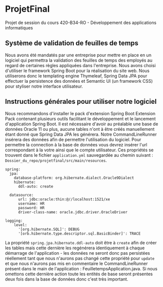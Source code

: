 # ProjetFinal
Projet de session du cours 420-B34-RO - Développement des applications informatiques

## Système de validation de feuilles de temps
Nous avons été mandatés par une entreprise pour mettre en place en un logiciel qui permettra la validation des feuilles
de temps des employés au regard de certaines règles appliquées dans l'entreprise. Nous avons choisi d'utiliser le framework
Spring Boot pour la réalisation du site web. Nous utiliserons donc le templating engine Thymeleaf, Spring Data JPA pour effectuer la
persistence des données et Semantic UI (un framework CSS) pour styliser notre interface utilisateur.


## Instructions générales pour utiliser notre logiciel
Nous recommandons d'installer le pack d'extension Spring Boot Extension Pack contenant plusieurs outils facilitant le développement
et le lancement d'application Spring Boot. Il est nécessaire d'avoir au préalable une base de données Oracle 11 ou plus, aucune
tables n'ont à être créés manuellement étant donné que Spring Data JPA les générera. Notre CommandLineRunner insérera des données
afin de permettre l'utilisation du logiciel. Pour permettre la connection à la base de données vous devrez insérer l'url correspondant
à la votre ainsi que le compte utilisateur. Ces propriétés se trouvent dans le fichier `application.yml` sauvegardée au chemin suivant : 
`Dossier_du_repo/projetfinal/src/main/resources`.
```
spring:
  jpa:
    database-platform: org.hibernate.dialect.Oracle9Dialect
    hibernate:
      ddl-auto: create

  datasource:
      url: jdbc:oracle:thin:@//localhost:1521/xe
      username: HR 
      password: HR 
      driver-class-name: oracle.jdbc.driver.OracleDriver

logging:
    level:
      '[org.hibernate.SQL]': DEBUG
      '[orb.hibernate.type.descriptor.sql.BasicBinder]': TRACE
```

La propriété `spring.jpa.hibernate.ddl-auto` doit être à `create` afin de créer les tables mais cette dernière les regénérera
identiquement à chaque démarrage de l'application - les données ne seront donc pas persistées réellement tant que nous n'aurons
pas changé cette propriété pour `update` et que nous n'aurons pas mis en commentaire le CommandLineRunner présent dans le main
de l'application : FeuilletempsApplication.java. Si nous omettons cette dernière action toute les entités de base seront présentes
deux fois dans la base de données donc c'est très important.